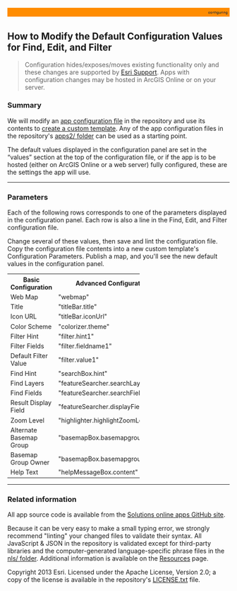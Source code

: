 [StartWithSplash.json]: ../examples2/StartWithSplash.json

[app configuration file]: UnderstandingConfigurationFile.md
[create a custom template]: HowToCreateCustomTemplate.md
[apps2/ folder]: ../../apps2/
[Solutions online apps GitHub site]: https://github.com/Esri/local-government-online-apps
[doc/examples2/ folder]: ../examples2/
[nls/ folder]: ../../nls/
[Resources]: Resources.md
[Esri Support]: http://support.esri.com/
[LICENSE.txt]: ../../LICENSE.txt

![](images/configuring.png)

## How to Modify the Default Configuration Values for Find, Edit, and Filter

> Configuration hides/exposes/moves existing functionality only and these changes are supported by [Esri Support][].
> Apps with configuration changes may be hosted in ArcGIS Online or on your server.

### Summary

We will modify an [app configuration file][] in the repository and use its contents to [create a custom template][]. Any of the app configuration files in the repository's [apps2/ folder] can be used as a starting point.

The default values displayed in the configuration panel are set in the “values” section at the top of the configuration file, or if the app is to be hosted (either on ArcGIS Online or a web server) fully configured, these are the settings the app will use.

----------
### Parameters

Each of the following rows corresponds to one of the parameters displayed in the configuration panel. Each row is also a line in the Find, Edit, and Filter configuration file.

Change several of these values, then save and lint the configuration file. Copy the configuration file contents into a new custom template's Configuration Parameters. Publish a map, and you'll see the new default values in the configuration panel.

<table style="width:300px">
<tr>
  <th>Basic Configuration</th>
  <th>Advanced Configuration</th>
  <th>Default Value</th>
</tr>
<tr>
  <td>Web Map</td>
  <td>"webmap"</td>
  <td>"d3df161ab8204e848b359d5f352b5b65"</td>
</tr>
<tr>
<td>Title</td>
<td>"titleBar.title"</td>
<td>"Finder"</td>
</tr>
<tr>
<td>Icon URL</td>
<td>"titleBar.iconUrl"</td>
<td>"images/onlineapp.png"</td>
</tr>
<tr>
<td>Color Scheme</td>
<td>"colorizer.theme"</td>
<td>"DarkGray"</td>
</tr>
<tr>
<td>Filter Hint</td>
<td>"filter.hint1"</td>
<td>"Filter"</td>
</tr>
<tr>
<td>Filter Fields</td>
<td>"filter.fieldname1"</td>
<td>""</td>
</tr>
<tr>
<td>Default Filter Value</td>
<td>"filter.value1"</td>
<td>""</td>
</tr>
<tr>
<td>Find Hint</td>
<td>"searchBox.hint"</td>
<td>""</td>
</tr>
<tr>
<td>Find Layers</td>
<td>"featureSearcher.searchLayerName"</td>
<td>""</td>
</tr>
<tr>
<td>Find Fields</td>
<td>"featureSearcher.searchFields"</td>
<td>""</td>
</tr>
<tr>
<td>Result Display Field</td>
<td>"featureSearcher.displayFields"</td>
<td>""</td>
</tr>
<tr>
<td>Zoom Level</td>
<td>"highlighter.highlightZoomLevel"</td>
<td>16</td>
</tr>
<tr>
<td>Alternate Basemap Group</td>
<td>"basemapBox.basemapgroupTitle"</td>
<td>""</td>
</tr>
<tr>
<td>Basemap Group Owner</td>
<td>"basemapBox.basemapgroupOwner"</td>
<td>""</td>
</tr>
<tr>
<td>Help Text</td>
<td>"helpMessageBox.content"</td>
<td></td>
</tr>
</table>



----------
### Related information

All app source code is available from the [Solutions online apps GitHub site][].

Because it can be very easy to make a small typing error, we strongly recommend "linting" your changed files to validate their syntax. All JavaScript & JSON in the repository is validated except for third-party libraries and the computer-generated language-specific phrase files in the [nls/ folder][]. Additional information is available on the [Resources][] page.

Copyright 2013 Esri. Licensed under the Apache License, Version 2.0; a copy of the license is available in the repository's [LICENSE.txt][] file.